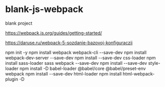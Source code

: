 # blank-js-webpack

blank project

https://webpack.js.org/guides/getting-started/

https://daruse.ru/webpack-5-sozdanie-bazovoj-konfiguraczii

npm init -y
npm install webpack webpack-cli --save-dev
npm install webpack-dev-server --save-dev
npm install --save-dev css-loader
npm install sass-loader sass webpack --save-dev
npm install --save-dev style-loader
npm install -D babel-loader @babel/core @babel/preset-env webpack
npm install --save-dev html-loader
npm install html-webpack-plugin -D

